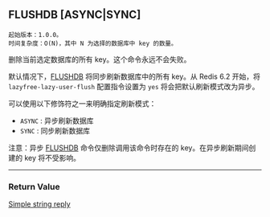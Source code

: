## FLUSHDB [ASYNC|SYNC]

    起始版本：1.0.0。
    时间复杂度：O(N)，其中 N 为选择的数据库中 key 的数量。

删除当前选定数据库的所有 key。这个命令永远不会失败。

默认情况下，[FLUSHDB](flushdb.md) 将同步刷新数据库中的所有 key。从 Redis 6.2 开始，将 `lazyfree-lazy-user-flush` 配置指令设置为 `yes` 将会把默认刷新模式改为异步。

可以使用以下修饰符之一来明确指定刷新模式：
- `ASYNC` : 异步刷新数据库
- `SYNC` : 同步刷新数据库

注意：异步 [FLUSHDB](flushdb.md) 命令仅删除调用该命令时存在的 key。在异步刷新期间创建的 key 将不受影响。

---

### Return Value

[Simple string reply](../topics/protocol.md#resp-simple-strings)